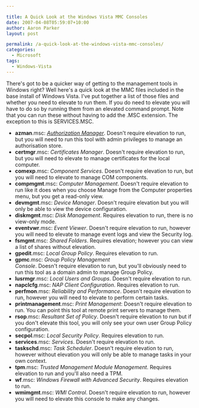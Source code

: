 ```yaml
---

title: A Quick Look at the Windows Vista MMC Consoles
date: 2007-04-08T05:59:07+10:00
author: Aaron Parker
layout: post

permalink: /a-quick-look-at-the-windows-vista-mmc-consoles/
categories:
  - Microsoft
tags:
  - Windows-Vista
---
```

There's got to be a quicker way of getting to the management tools in Windows right? Well here's a quick look at the MMC files included in the base install of Windows Vista. I've put together a list of those files and whether you need to elevate to run them. If you do need to elevate you will have to do so by running them from an elevated command prompt. Note that you can run these without having to add the .MSC extension. The exception to this is SERVICES.MSC.

  * **azman**.msc: [_Authorization Manager_](http://technet2.microsoft.com/WindowsServer/en/library/1b4de9c6-4df9-4b5a-83e9-fb8d497723781033.mspx?mfr=true). Doesn't require elevation to run, but you will need to run this tool with admin privileges to manage an authorisation store.
  * **certmgr**.msc: _Certificates_ _Manager_. Doesn't require elevation to run, but you will need to elevate to manage certificates for the local computer.
  * **comexp**.msc: _Component_ _Services_. Doesn't require elevation to run, but you will need to elevate to manage COM components.
  * **compmgmt**.msc: _Computer_ _Management_. Doesn't require elevation to run like it does when you choose Manage from the Computer properties menu, but you get a read-only view.
  * **devmgmt**.msc: _Device_ _Manager_. Doesn't require elevation but you will only be able to view the device configuration.
  * **diskmgmt**.msc: _Disk_ _Management_. Requires elevation to run, there is no view-only mode.
  * **eventvwr**.msc: _Event_ _Viewer_. Doesn't require elevation to run, however you will need to elevate to manage event logs and view the Security log.
  * **fsmgmt**.msc: _Shared_ _Folders_. Requires elevation; however you can view a list of shares without elevation.
  * **gpedit**.msc: _Local_ _Group_ _Policy_. Requires elevation to run.
  * **gpmc**.msc: _Group_ _Policy_ _Management_  
    _Console_. Doesn't require elevation to run, but you'll obviously need to run this tool as a domain admin to manage Group Policy.
  * **lusrmgr**.msc: _Local_ _Users_ _and_ _Groups_. Doesn't require elevation to run.
  * **napclcfg**.msc: _NAP_ _Client_ _Configuration_. Requires elevation to run.
  * **perfmon**.msc: _Reliability_ _and_ _Performance_. Doesn't require elevation to run, however you will need to elevate to perform certain tasks.
  * **printmanagement**.msc: _Print_ _Management_: Doesn't require elevation to run. You can point this tool at remote print servers to manage them.
  * **rsop**.msc: _Resultant_ _Set_ _of_ _Policy_. Doesn't require elevation to run but if you don't elevate this tool, you will only see your own user Group Policy configuration.
  * **secpol**.msc: _Local_ _Security_ _Policy_. Requires elevation to run.
  * **services**.msc: _Services_. Doesn't require elevation to run.
  * **taskschd**.msc: _Task_ _Scheduler_. Doesn't require elevation to run, however without elevation you will only be able to manage tasks in your own context.
  * **tpm**.msc: _Trusted_ _Management_ _Module_ _Management_. Requires elevation to run and you'll also need a TPM.
  * **wf**.msc: _Windows_ _Firewall_ _with_ _Advanced_ _Security_. Requires elevation to run.
  * **wmimgmt**.msc: _WMI_ _Control_. Doesn't require elevation to run, however you will need to elevate this console to make any changes.